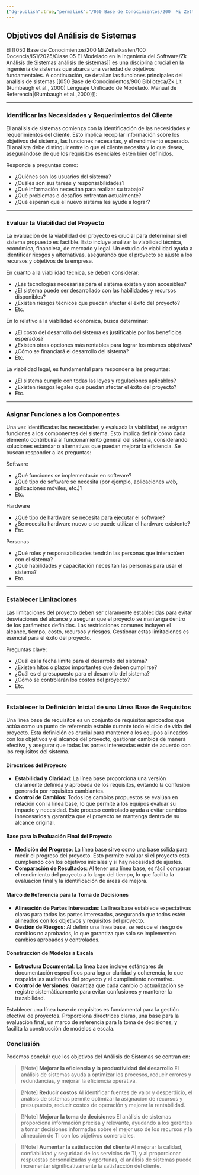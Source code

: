 ```yaml
---
{"dg-publish":true,"permalink":"/050 Base de Conocimientos/200  Mi Zettelkasten/100 Docencia/IS1/2025/Clase 05 El Modelado en la Ingeniería del Software/Zk Objetivos del Análisis de Sistemas/","tags":["digitalGarden","análisisDeSistemas"]}
---
```


## Objetivos del Análisis de Sistemas

El [[050 Base de Conocimientos/200  Mi Zettelkasten/100 Docencia/IS1/2025/Clase 05 El Modelado en la Ingeniería del Software/Zk Análisis de Sistemas\|análisis de sistemas]] es una disciplina crucial en la ingeniería de sistemas que abarca una variedad de objetivos fundamentales. A continuación, se detallan las funciones principales del análisis de sistemas [[050 Base de Conocimientos/900 Biblioteca/Zk Lit (Rumbaugh et al., 2000) Lenguaje Unificado de Modelado. Manual de Referencia\|(Rumbaugh et al.,2000)]]:

----
### Identificar las Necesidades y Requerimientos del Cliente

El análisis de sistemas comienza con la identificación de las necesidades y requerimientos del cliente. Esto implica recopilar información sobre los objetivos del sistema, las funciones necesarias, y el rendimiento esperado. El analista debe distinguir entre lo que el cliente necesita y lo que desea, asegurándose de que los requisitos esenciales estén bien definidos.

Responde a preguntas como:
- ¿Quiénes son los usuarios del sistema?
- ¿Cuáles son sus tareas y responsabilidades?
- ¿Qué información necesitan para realizar su trabajo?
- ¿Qué problemas o desafíos enfrentan actualmente?
- ¿Qué esperan que el nuevo sistema les ayude a lograr?

----
### Evaluar la Viabilidad del Proyecto

La evaluación de la viabilidad del proyecto es crucial para determinar si el sistema propuesto es factible. Esto incluye analizar la viabilidad técnica, económica, financiera, de mercado y legal. Un estudio de viabilidad ayuda a identificar riesgos y alternativas, asegurando que el proyecto se ajuste a los recursos y objetivos de la empresa.

En cuanto a la viabilidad técnica, se deben considerar:
- ¿Las tecnologías necesarias para el sistema existen y son accesibles?
- ¿El sistema puede ser desarrollado con las habilidades y recursos disponibles?
- ¿Existen riesgos técnicos que puedan afectar el éxito del proyecto?
- Etc.

En lo relativo a la viabilidad económica, busca determinar:
- ¿El costo del desarrollo del sistema es justificable por los beneficios esperados?
- ¿Existen otras opciones más rentables para lograr los mismos objetivos?
- ¿Cómo se financiará el desarrollo del sistema?
- Etc.

La viabilidad legal, es fundamental para responder a las preguntas:
- ¿El sistema cumple con todas las leyes y regulaciones aplicables?
- ¿Existen riesgos legales que puedan afectar el éxito del proyecto?
- Etc.

----
### Asignar Funciones a los Componentes

Una vez identificadas las necesidades y evaluada la viabilidad, se asignan funciones a los componentes del sistema. Esto implica definir cómo cada elemento contribuirá al funcionamiento general del sistema, considerando soluciones estándar o alternativas que puedan mejorar la eficiencia. Se buscan responder a las preguntas:

Software
- ¿Qué funciones se implementarán en software?
- ¿Qué tipo de software se necesita (por ejemplo, aplicaciones web, aplicaciones móviles, etc.)?
- Etc.

Hardware
- ¿Qué tipo de hardware se necesita para ejecutar el software?
- ¿Se necesita hardware nuevo o se puede utilizar el hardware existente?
- Etc.

Personas
- ¿Qué roles y responsabilidades tendrán las personas que interactúen con el sistema?
- ¿Qué habilidades y capacitación necesitan las personas para usar el sistema?
- Etc.

----
### Establecer Limitaciones

Las limitaciones del proyecto deben ser claramente establecidas para evitar desviaciones del alcance y asegurar que el proyecto se mantenga dentro de los parámetros definidos. Las restricciones comunes incluyen el alcance, tiempo, costo, recursos y riesgos. Gestionar estas limitaciones es esencial para el éxito del proyecto.

Preguntas clave:
- ¿Cuál es la fecha límite para el desarrollo del sistema?
- ¿Existen hitos o plazos importantes que deben cumplirse?
- ¿Cuál es el presupuesto para el desarrollo del sistema?
- ¿Cómo se controlarán los costos del proyecto?
- Etc.

----
### Establecer la Definición Inicial de una Línea Base de Requisitos

Una línea base de requisitos es un conjunto de requisitos aprobados que actúa como un punto de referencia estable durante todo el ciclo de vida del proyecto. Esta definición es crucial para mantener a los equipos alineados con los objetivos y el alcance del proyecto, gestionar cambios de manera efectiva, y asegurar que todas las partes interesadas estén de acuerdo con los requisitos del sistema.

#### Directrices del Proyecto

- **Estabilidad y Claridad**: La línea base proporciona una versión claramente definida y aprobada de los requisitos, evitando la confusión generada por requisitos cambiantes.
- **Control de Cambios**: Todos los cambios propuestos se evalúan en relación con la línea base, lo que permite a los equipos evaluar su impacto y necesidad. Este proceso controlado ayuda a evitar cambios innecesarios y garantiza que el proyecto se mantenga dentro de su alcance original.

#### Base para la Evaluación Final del Proyecto

- **Medición del Progreso**: La línea base sirve como una base sólida para medir el progreso del proyecto. Esto permite evaluar si el proyecto está cumpliendo con los objetivos iniciales y si hay necesidad de ajustes.
- **Comparación de Resultados**: Al tener una línea base, es fácil comparar el rendimiento del proyecto a lo largo del tiempo, lo que facilita la evaluación final y la identificación de áreas de mejora.

#### Marco de Referencia para la Toma de Decisiones

- **Alineación de Partes Interesadas**: La línea base establece expectativas claras para todas las partes interesadas, asegurando que todos estén alineados con los objetivos y requisitos del proyecto.
- **Gestión de Riesgos**: Al definir una línea base, se reduce el riesgo de cambios no aprobados, lo que garantiza que solo se implementen cambios aprobados y controlados.

#### Construcción de Modelos a Escala

- **Estructura Documental**: La línea base incluye estándares de documentación específicos para lograr claridad y coherencia, lo que respalda las auditorías del proyecto y el cumplimiento normativo.
- **Control de Versiones**: Garantiza que cada cambio o actualización se registre sistemáticamente para evitar confusiones y mantener la trazabilidad.

Establecer una línea base de requisitos es fundamental para la gestión efectiva de proyectos. Proporciona directrices claras, una base para la evaluación final, un marco de referencia para la toma de decisiones, y facilita la construcción de modelos a escala.

### Conclusión
Podemos concluir que los objetivos del Análisis de Sistemas se centran en:

>[!Note] **Mejorar la eficiencia y la productividad del desarrollo**
El análisis de sistemas ayuda a optimizar los procesos, reducir errores y redundancias, y mejorar la eficiencia operativa.

>[!Note] **Reducir costos**
Al identificar fuentes de valor y desperdicio, el análisis de sistemas permite optimizar la asignación de recursos y presupuesto, reducir costos de operación y mejorar la rentabilidad.

>[!Note] **Mejorar la toma de decisiones**
El análisis de sistemas proporciona información precisa y relevante, ayudando a los gerentes a tomar decisiones informadas sobre el mejor uso de los recursos y la alineación de TI con los objetivos comerciales.

>[!Note] **Aumentar la satisfacción del cliente**
Al mejorar la calidad, confiabilidad y seguridad de los servicios de TI, y al proporcionar respuestas personalizadas y oportunas, el análisis de sistemas puede incrementar significativamente la satisfacción del cliente.
